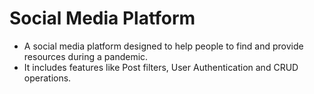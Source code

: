 # Social Media Platform
* A social media platform designed to help people to find and provide resources during a pandemic.
* It includes features like Post filters, User Authentication and CRUD operations.
